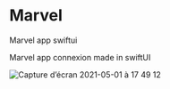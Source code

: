 # Marvel
Marvel app swiftui


Marvel app connexion made in swiftUI


![Capture d’écran 2021-05-01 à 17 49 12](https://user-images.githubusercontent.com/7050604/116787651-94efc780-aaa5-11eb-8cbd-de22d380dd7a.png)
